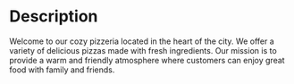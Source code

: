 # Description

Welcome to our cozy pizzeria located in the heart of the city. We offer a variety of delicious pizzas made with fresh ingredients. Our mission is to provide a warm and friendly atmosphere where customers can enjoy great food with family and friends.
